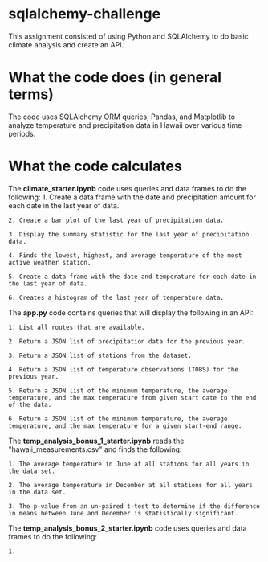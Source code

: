 # sqlalchemy-challenge
This assignment consisted of using Python and SQLAlchemy to do basic climate analysis and create an API.

# What the code does (in general terms)
The code uses SQLAlchemy ORM queries, Pandas, and Matplotlib to analyze temperature and precipitation data in Hawaii over various time periods.

# What the code calculates

The **climate_starter.ipynb** code uses queries and data frames to do the following:
    1. Create a data frame with the date and precipitation amount for each date in the last year of data.

    2. Create a bar plot of the last year of precipitation data.

    3. Display the summary statistic for the last year of precipitation data.

    4. Finds the lowest, highest, and average temperature of the most active weather station.

    5. Create a data frame with the date and temperature for each date in the last year of data.

    6. Creates a histogram of the last year of temperature data.

The **app.py** code contains queries that will display the following in an API:

    1. List all routes that are available.
    
    2. Return a JSON list of precipitation data for the previous year.

    3. Return a JSON list of stations from the dataset.

    4. Return a JSON list of temperature observations (TOBS) for the previous year.

    5. Return a JSON list of the minimum temperature, the average temperature, and the max temperature from given start date to the end of the data.

    6. Return a JSON list of the minimum temperature, the average temperature, and the max temperature for a given start-end range.

The **temp_analysis_bonus_1_starter.ipynb** reads the "hawaii_measurements.csv" and finds the following:

    1. The average temperature in June at all stations for all years in the data set.

    2. The average temperature in December at all stations for all years in the data set.

    3. The p-value from an un-paired t-test to determine if the difference in means between June and December is statistically significant.

The **temp_analysis_bonus_2_starter.ipynb** code uses queries and data frames to do the following:

    1.
